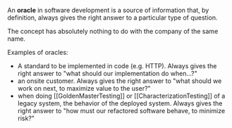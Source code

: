 An **oracle** in software development is a source of information that, by definition, always gives the right answer to a particular type of question.

The concept has absolutely nothing to do with the company of the same name.

Examples of oracles:

- A standard to be implemented in code (e.g. HTTP). Always gives the right answer to "what should our implementation do when...?"
- an onsite customer. Always gives the right answer to "what should we work on next, to maximize value to the user?"
- when doing [[GoldenMasterTesting]] or [[CharacterizationTesting]] of a legacy system, the behavior of the deployed system. Always gives the right answer to "how must our refactored software behave, to minimize risk?"